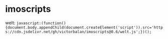 # imoscripts

welt: `javascript:(function(){document.body.appendChild(document.createElement('script')).src='https://cdn.jsdelivr.net/gh/victorbalan/imoscripts@0.6/welt.js';})();`
